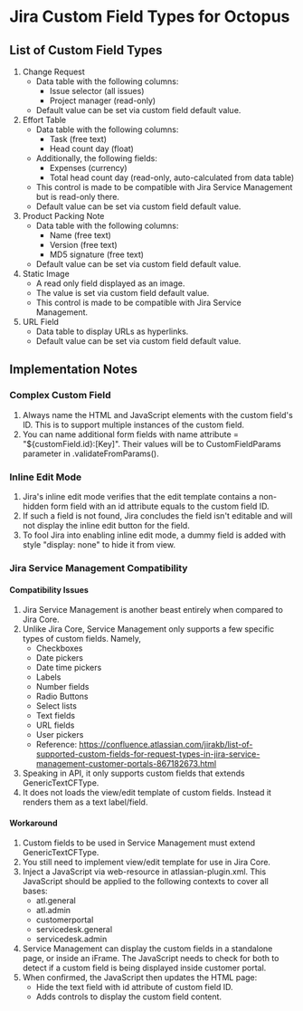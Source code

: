 # Jira Custom Field Types for Octopus

## List of Custom Field Types
1. Change Request
    * Data table with the following columns: 
        * Issue selector (all issues)
        * Project manager (read-only)
    * Default value can be set via custom field default value.
1. Effort Table
    * Data table with the following columns: 
        * Task (free text)
        * Head count day (float)
    * Additionally, the following fields: 
        * Expenses (currency)
        * Total head count day (read-only, auto-calculated from data table)
    * This control is made to be compatible with Jira Service Management but is read-only there.
    * Default value can be set via custom field default value.
1. Product Packing Note
    * Data table with the following columns: 
        * Name (free text)
        * Version (free text)
        * MD5 signature (free text)
    * Default value can be set via custom field default value.
1. Static Image
    * A read only field displayed as an image.
    * The value is set via custom field default value.
    * This control is made to be compatible with Jira Service Management. 
1. URL Field
    * Data table to display URLs as hyperlinks.
    * Default value can be set via custom field default value.

## Implementation Notes

### Complex Custom Field
1. Always name the HTML and JavaScript elements with the custom field's ID. This is to support multiple instances of the custom field.
1. You can name additional form fields with name attribute = "${customField.id}:[Key]". Their values will be to CustomFieldParams parameter in .validateFromParams(). 

### Inline Edit Mode
1. Jira's inline edit mode verifies that the edit template contains a non-hidden form field with an id attribute equals to the custom field ID.
1. If such a field is not found, Jira concludes the field isn't editable and will not display the inline edit button for the field.
1. To fool Jira into enabling inline edit mode, a dummy field is added with style "display: none" to hide it from view.

### Jira Service Management Compatibility
#### Compatibility Issues
1. Jira Service Management is another beast entirely when compared to Jira Core. 
1. Unlike Jira Core, Service Management only supports a few specific types of custom fields. Namely,
	* Checkboxes
	* Date pickers
	* Date time pickers
	* Labels
	* Number fields
	* Radio Buttons
	* Select lists
	* Text fields
	* URL fields
	* User pickers
	* Reference: https://confluence.atlassian.com/jirakb/list-of-supported-custom-fields-for-request-types-in-jira-service-management-customer-portals-867182673.html
1. Speaking in API, it only supports custom fields that extends GenericTextCFType.
1. It does not loads the view/edit template of custom fields. Instead it renders them as a text label/field. 
#### Workaround
1. Custom fields to be used in Service Management must extend GenericTextCFType.
1. You still need to implement view/edit template for use in Jira Core.
1. Inject a JavaScript via web-resource in atlassian-plugin.xml. This JavaScript should be applied to the following contexts to cover all bases: 
    * atl.general
    * atl.admin
    * customerportal
    * servicedesk.general
    * servicedesk.admin
1. Service Management can display the custom fields in a standalone page, or inside an iFrame. The JavaScript needs to check for both to detect if a custom field is being displayed inside customer portal.
1. When confirmed, the JavaScript then updates the HTML page: 
	* Hide the text field with id attribute of custom field ID. 
	* Adds controls to display the custom field content.